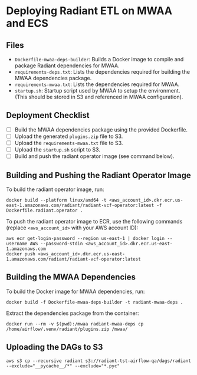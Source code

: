 # Deploying Radiant ETL on MWAA and ECS

## Files 

- `Dockerfile-mwaa-deps-builder`: Builds a Docker image to compile and package Radiant dependencies for MWAA.
- `requirements-deps.txt`: Lists the dependencies required for building the MWAA dependencies package.
- `requirements-mwaa.txt`: Lists the dependencies required for MWAA.
- `startup.sh`: Startup script used by MWAA to setup the environment. (This should be stored in S3 and referenced in MWAA configuration).

## Deployment Checklist

- [ ] Build the MWAA dependencies package using the provided Dockerfile.
- [ ] Upload the generated `plugins.zip` file to S3.
- [ ] Upload the `requirements-mwaa.txt` file to S3.
- [ ] Upload the `startup.sh` script to S3.
- [ ] Build and push the radiant operator image (see command below).

## Building and Pushing the Radiant Operator Image

To build the radiant operator image, run:

```
docker build --platform linux/amd64 -t <aws_account_id>.dkr.ecr.us-east-1.amazonaws.com/radiant/radiant-vcf-operator:latest -f Dockerfile.radiant.operator .
```

To push the radiant operator image to ECR, use the following commands (replace `<aws_account_id>` with your AWS account ID):

```
aws ecr get-login-password --region us-east-1 | docker login --username AWS --password-stdin <aws_account_id>.dkr.ecr.us-east-1.amazonaws.com
docker push <aws_account_id>.dkr.ecr.us-east-1.amazonaws.com/radiant/radiant-vcf-operator:latest
```

## Building the MWAA Dependencies

To build the Docker image for MWAA dependencies, run:

```
docker build -f Dockerfile-mwaa-deps-builder -t radiant-mwaa-deps .
```

Extract the dependencies package from the container:

```
docker run --rm -v $(pwd):/mwaa radiant-mwaa-deps cp /home/airflow/.venv/radiant/plugins.zip /mwaa/
``` 

## Uploading the DAGs to S3

```
aws s3 cp --recursive radiant s3://radiant-tst-airflow-qa/dags/radiant --exclude="__pycache__/*" --exclude="*.pyc"
```